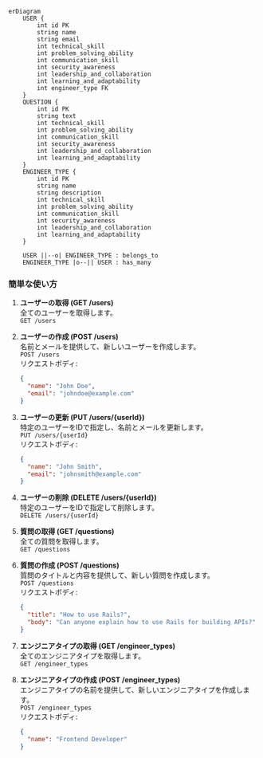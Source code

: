 ```mermaid
erDiagram
    USER {
        int id PK
        string name
        string email
        int technical_skill
        int problem_solving_ability
        int communication_skill
        int security_awareness
        int leadership_and_collaboration
        int learning_and_adaptability
        int engineer_type FK
    }
    QUESTION {
        int id PK
        string text
        int technical_skill
        int problem_solving_ability
        int communication_skill
        int security_awareness
        int leadership_and_collaboration
        int learning_and_adaptability
    }
    ENGINEER_TYPE {
        int id PK
        string name
        string description
        int technical_skill
        int problem_solving_ability
        int communication_skill
        int security_awareness
        int leadership_and_collaboration
        int learning_and_adaptability
    }

    USER ||--o| ENGINEER_TYPE : belongs_to
    ENGINEER_TYPE |o--|| USER : has_many

```

### 簡単な使い方

1. **ユーザーの取得 (GET /users)**  
   全てのユーザーを取得します。  
   `GET /users`

2. **ユーザーの作成 (POST /users)**  
   名前とメールを提供して、新しいユーザーを作成します。  
   `POST /users`  
   リクエストボディ:

   ```json
   {
     "name": "John Doe",
     "email": "johndoe@example.com"
   }
   ```

3. **ユーザーの更新 (PUT /users/{userId})**  
   特定のユーザーをIDで指定し、名前とメールを更新します。  
   `PUT /users/{userId}`  
   リクエストボディ:

   ```json
   {
     "name": "John Smith",
     "email": "johnsmith@example.com"
   }
   ```

4. **ユーザーの削除 (DELETE /users/{userId})**  
   特定のユーザーをIDで指定して削除します。  
   `DELETE /users/{userId}`

5. **質問の取得 (GET /questions)**  
   全ての質問を取得します。  
   `GET /questions`

6. **質問の作成 (POST /questions)**  
   質問のタイトルと内容を提供して、新しい質問を作成します。  
   `POST /questions`  
   リクエストボディ:

   ```json
   {
     "title": "How to use Rails?",
     "body": "Can anyone explain how to use Rails for building APIs?"
   }
   ```

7. **エンジニアタイプの取得 (GET /engineer_types)**  
   全てのエンジニアタイプを取得します。  
   `GET /engineer_types`

8. **エンジニアタイプの作成 (POST /engineer_types)**  
   エンジニアタイプの名前を提供して、新しいエンジニアタイプを作成します。  
   `POST /engineer_types`  
   リクエストボディ:
   ```json
   {
     "name": "Frontend Developer"
   }
   ```
